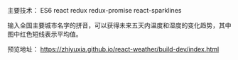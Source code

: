 主要技术： ES6 react redux redux-promise react-sparklines


输入全国主要城市名字的拼音，可以获得未来五天内温度和湿度的变化趋势，其中图中红色短线表示平均值。

预览地址： https://zhiyuxia.github.io/react-weather/build-dev/index.html
